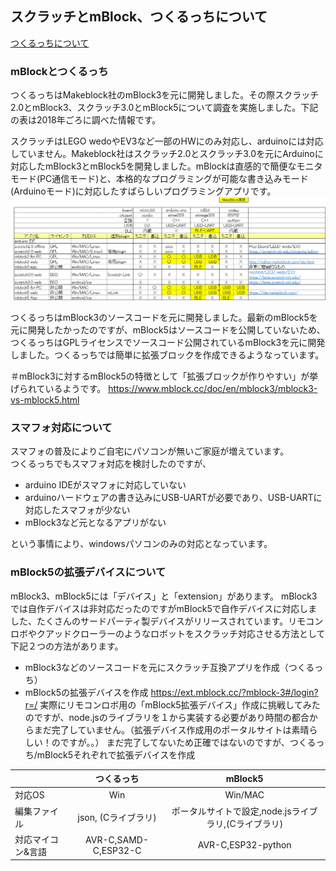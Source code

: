 ## スクラッチとmBlock、つくるっちについて
[つくるっちについて](http://sohta02.web.fc2.com/familyday_about.html)

### mBlockとつくるっち
つくるっちはMakeblock社のmBlock3を元に開発しました。その際スクラッチ2.0とmBlock3、スクラッチ3.0とmBlock5について調査を実施しました。下記の表は2018年ごろに調べた情報です。  

スクラッチはLEGO wedoやEV3など一部のHWにのみ対応し、arduinoには対応していません。Makeblock社はスクラッチ2.0とスクラッチ3.0を元にArduinoに対応したmBlock3とmBlock5を開発しました。mBlockは直感的で簡便なモニタモード(PC通信モード)と、本格的なプログラミングが可能な書き込みモード(Arduinoモード)に対応したすばらしいプログラミングアプリです。  
![scratch](images/scratch_mBlock.png)

つくるっちはmBlock3のソースコードを元に開発しました。最新のmBlock5を元に開発したかったのですが、mBlock5はソースコードを公開していないため、つくるっちはGPLライセンスでソースコード公開されているmBlock3を元に開発しました。つくるっちでは簡単に拡張ブロックを作成できるようなっています。

＃mBlock3に対するmBlock5の特徴として「拡張ブロックが作りやすい」が挙げられているようです。
https://www.mblock.cc/doc/en/mblock3/mblock3-vs-mblock5.html

### スマフォ対応について
スマフォの普及によりご自宅にパソコンが無いご家庭が増えています。  
つくるっちでもスマフォ対応を検討したのですが、
- arduino IDEがスマフォに対応していない
- arduinoハードウェアの書き込みにUSB-UARTが必要であり、USB-UARTに対応したスマフォが少ない
- mBlock3など元となるアプリがない

という事情により、windowsパソコンのみの対応となっています。

### mBlock5の拡張デバイスについて
mBlock3、mBlock5には「デバイス」と「extension」があります。 
mBlock3では自作デバイスは非対応だったのですがmBlock5で自作デバイスに対応しました、たくさんのサードパーティ製デバイスがリリースされています。リモコンロボやクアッドクローラーのようなロボットをスクラッチ対応させる方法として下記２つの方法があります。
- mBlock3などのソースコードを元にスクラッチ互換アプリを作成（つくるっち）
- mBlock5の拡張デバイスを作成 https://ext.mblock.cc/?mblock-3#/login?r=/ 
実際にリモコンロボ用の「mBlock5拡張デバイス」作成に挑戦してみたのですが、node.jsのライブラリを１から実装する必要があり時間の都合からまだ完了していません。（拡張デバイス作成用のポータルサイトは素晴らしい！のですが。。） まだ完了してないため正確ではないのですが、つくるっち/mBlock5それぞれで拡張デバイスを作成

| |つくるっち|mBlock5|
|:--|:--:|:--:|
|対応OS|Win|Win/MAC|
|編集ファイル|json, (Cライブラリ)|ポータルサイトで設定,node.jsライブラリ,(Cライブラリ)|
|対応マイコン&言語|AVR-C,SAMD-C,ESP32-C|AVR-C,ESP32-python|
